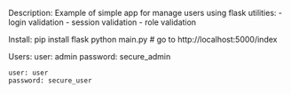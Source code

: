 Description:
	Example of simple app for manage users using flask
	utilities:
		- login validation
		- session validation
		- role validation

Install:
	pip install flask
	python main.py # go to http://localhost:5000/index

Users:
	user: admin
	password: secure_admin

	user: user
	password: secure_user

